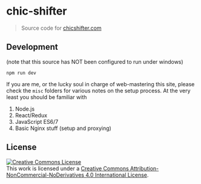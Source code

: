 # chic-shifter

> Source code for [chicshifter.com][0]

## Development

(note that this source has NOT been configured to run under windows)

`npm run dev`

If you are me, or the lucky soul in charge of web-mastering this site, please
check the `misc` folders for various notes on the setup process. At the very
least you should be familiar with

1. Node.js
2. React/Redux
3. JavaScript ES6/7
4. Basic Nginx stuff (setup and proxying)

## License

<a rel="license" href="http://creativecommons.org/licenses/by-nc-nd/4.0/"><img alt="Creative Commons License" style="border-width:0" src="https://i.creativecommons.org/l/by-nc-nd/4.0/88x31.png" /></a><br />This work is licensed under a <a rel="license" href="http://creativecommons.org/licenses/by-nc-nd/4.0/">Creative Commons Attribution-NonCommercial-NoDerivatives 4.0 International License</a>.

[0]: http://chicshifter.com
